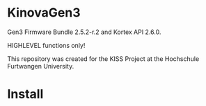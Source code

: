 # KinovaGen3

Gen3 Firmware Bundle 2.5.2-r.2 and Kortex API 2.6.0.

HIGHLEVEL functions only!

This repository was created for the KISS Project at the Hochschule Furtwangen University.

# Install
